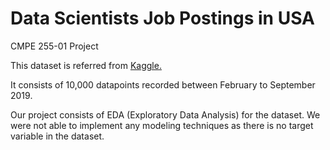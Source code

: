 # Data Scientists Job Postings in USA
CMPE 255-01 Project

This dataset is referred from [Kaggle.](https://www.kaggle.com/jobspikr/data-scientist-job-postings-from-the-usa)

It consists of 10,000 datapoints recorded between February to September 2019.

Our project consists of EDA (Exploratory Data Analysis) for the dataset.
We were not able to implement any modeling techniques as there is no target variable in the dataset. 

